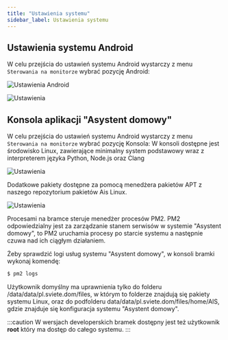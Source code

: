 ```yaml
---
title: "Ustawienia systemu"
sidebar_label: Ustawienia systemu
---
```


## Ustawienia systemu Android

W celu przejścia do ustawień systemu Android wystarczy z menu `Sterowania na monitorze` wybrać pozycję Android:


![Ustawienia Android](/img/en/bramka/settings_1.png)



![Ustawienia](/img/en/bramka/settings_2.png)


## Konsola aplikacji "Asystent domowy"

W celu przejścia do ustawień systemu Android wystarczy z menu `Sterowania na monitorze` wybrać pozycję Konsola:
W konsoli dostępne jest środowisko Linux, zawierające minimalny system podstawowy wraz z interpreterem języka Python, Node.js oraz Clang

![Ustawienia](/img/en/bramka/settings_6.png)



Dodatkowe pakiety dostępne za pomocą menedżera pakietów APT z naszego repozytorium pakietów Ais Linux.

![Ustawienia](/img/en/bramka/settings_3.png)


Procesami na bramce steruje menedżer procesów PM2.
PM2 odpowiedzialny jest za zarządzanie stanem serwisów w systemie "Asystent domowy", to PM2 uruchamia procesy po starcie systemu a następnie czuwa nad ich ciągłym działaniem.

Żeby sprawdzić logi usług systemu "Asystent domowy", w konsoli bramki wykonaj komendę:

```bash
$ pm2 logs
```

Użytkownik domyślny ma uprawnienia tylko do folderu /data/data/pl.sviete.dom/files, w którym to folderze znajdują się pakiety systemu Linux, oraz do podfolderu data/data/pl.sviete.dom/files/home/AIS, gdzie znajduje się konfiguracja systemu "Asystent domowy".

:::caution
W wersjach developerskich bramek dostępny jest też użytkownik **root** który ma dostęp do całego systemu.
:::
